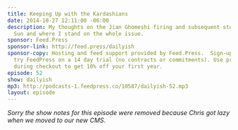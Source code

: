 ```yaml
---
title: Keeping Up with the Kardashians
date: 2014-10-27 12:11:00 -06:00
description: My thoughts on the Jian Ghomeshi firing and subsequent story in the Toronto
  Sun and where I stand on the whole issue.
sponsor: Feed.Press
sponsor-link: http://feed.press/dailyish
sponsor-copy: Hosting and feed support provided by Feed.Press.  Sign-up today and
  try FeedPress on a 14 day trial (no contracts or commitments). Use promo code "dailyish"
  during checkout to get 10% off your first year.
episode: 52
show: dailyish
mp3: http://podcasts-1.feedpress.co/10587/dailyish-52.mp3
layout: episode
---
```


<em>Sorry the show notes for this episode were removed because Chris got lazy when we moved to our new CMS</em>.
